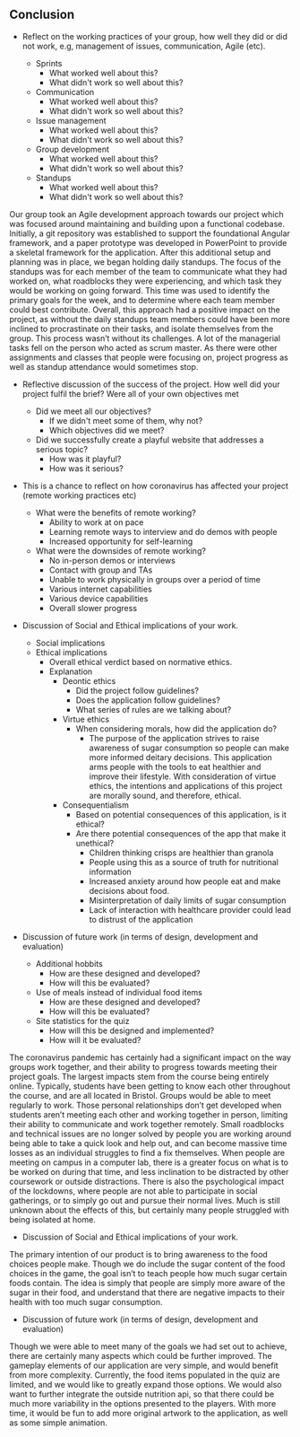 ## Conclusion

- Reflect on the working practices of your group, how well they did or did not work, e.g, management of issues, communication, Agile (etc).

    - Sprints
        - What worked well about this?
        - What didn't work so well about this?
    - Communication
        - What worked well about this?
        - What didn't work so well about this?
    - Issue management
        - What worked well about this?
        - What didn't work so well about this?
    - Group development
        - What worked well about this?
        - What didn't work so well about this?
    - Standups
        - What worked well about this?
        - What didn't work so well about this?

Our group took an Agile development approach towards our project which was focused around maintaining and building upon a functional codebase. Initially, a git repository was established to support the foundational Angular framework, and a paper prototype was developed in PowerPoint to provide a skeletal framework for the application. After this additional setup and planning was in place, we began holding daily standups. The focus of the standups was for each member of the team to communicate what they had worked on, what roadblocks they were experiencing, and which task they would be working on going forward. This time was used to identify the primary goals for the week, and to determine where each team member could best contribute. Overall, this approach had a positive impact on the project, as without the daily standups team members could have been more inclined to procrastinate on their tasks, and isolate themselves from the group. This process wasn’t without its challenges. A lot of the managerial tasks fell on the person who acted as scrum master. As there were other assignments and classes that people were focusing on, project progress as well as standup attendance would sometimes stop.

- Reflective discussion of the success of the project. How well did your project fulfil the brief? Were all of your own objectives met
    - Did we meet all our objectives?
        - If we didn't meet some of them, why not?
        - Which objectives did we meet?
    - Did we successfully create a playful website that addresses a serious topic?
        - How was it playful?
        - How was it serious?
- This is a chance to reflect on how coronavirus has affected your project (remote working practices etc)

    - What were the benefits of remote working?
        - Ability to work at on pace
        - Learning remote ways to interview and do demos with people
        - Increased opportunity for self-learning
    - What were the downsides of remote working?
        - No in-person demos or interviews
        - Contact with group and TAs
        - Unable to work physically in groups over a period of time
        - Various internet capabilities
        - Various device capabilities
        - Overall slower progress
- Discussion of Social and Ethical implications of your work.
    - Social implications
    - Ethical implications
        - Overall ethical verdict based on normative ethics.
        - Explanation 
            - Deontic ethics
                - Did the project follow guidelines?
                - Does the application follow guidelines?
                - What series of rules are we talking about?
            - Virtue ethics
                - When considering morals, how did the application do?
                    - The purpose of the application strives to raise awareness of sugar consumption so people can make more informed deitary decisions. This application arms people with the tools to eat healthier and improve their lifestyle. With consideration of virtue ethics, the intentions and applications of this project are morally sound, and therefore, ethical.
            - Consequentialism
                - Based on potential consequences of this application, is it ethical?
                - Are there potential consequences of the app that make it unethical?
                    - Children thinking crisps are healthier than granola
                    - People using this as a source of truth for nutritional information
                    - Increased anxiety around how people eat and make decisions about food.
                    - Misinterpretation of daily limits of sugar consumption
                    - Lack of interaction with healthcare provider could lead to distrust of the application
- Discussion of future work (in terms of design, development and evaluation)
    - Additional hobbits
        - How are these designed and developed?
        - How will this be evaluated?
    - Use of meals instead of individual food items
        - How are these designed and developed?
        - How will this be evaluated?
    - Site statistics for the quiz
        - How will this be designed and implemented?
        - How will it be evaluated?

The coronavirus pandemic has certainly had a significant impact on the way groups work together, and their ability to progress towards meeting their project goals. The largest impacts stem from the course being entirely online. Typically, students have been getting to know each other throughout the course, and are all located in Bristol. Groups would be able to meet regularly to work. Those personal relationships don’t get developed when students aren’t meeting each other and working together in person, limiting their ability to communicate and work together remotely. Small roadblocks and technical issues are no longer solved by people you are working around being able to take a quick look and help out, and can become massive time losses as an individual struggles to find a fix themselves. When people are meeting on campus in a computer lab, there is a greater focus on what is to be worked on during that time, and less inclination to be distracted by other coursework or outside distractions. There is also the psychological impact of the lockdowns, where people are not able to participate in social gatherings, or to simply go out and pursue their normal lives. Much is still unknown about the effects of this, but certainly many people struggled with being isolated at home.
- Discussion of Social and Ethical implications of your work.

The primary intention of our product is to bring awareness to the food choices people make. Though we do include the sugar content of the food choices in the game, the goal isn’t to teach people how much sugar certain foods contain. The idea is simply that people are simply more aware of the sugar in their food, and understand that there are negative impacts to their health with too much sugar consumption.
- Discussion of future work (in terms of design, development and evaluation)

Though we were able to meet many of the goals we had set out to achieve, there are certainly many aspects which could be further improved. The gameplay elements of our application are very simple, and would benefit from more complexity. Currently, the food items populated in the quiz are limited, and we would like to greatly expand those options. We would also want to further integrate the outside nutrition api, so that there could be much more variability in the options presented to the players. With more time, it would be fun to add more original artwork to the application, as well as some simple animation.
